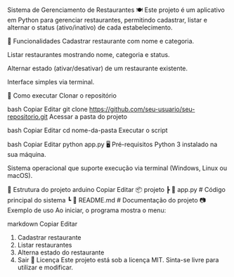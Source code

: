 Sistema de Gerenciamento de Restaurantes 🍽️
Este projeto é um aplicativo em Python para gerenciar restaurantes, permitindo cadastrar, listar e alternar o status (ativo/inativo) de cada estabelecimento.

📌 Funcionalidades
Cadastrar restaurante com nome e categoria.

Listar restaurantes mostrando nome, categoria e status.

Alternar estado (ativar/desativar) de um restaurante existente.

Interface simples via terminal.

🚀 Como executar
Clonar o repositório

bash
Copiar
Editar
git clone https://github.com/seu-usuario/seu-repositorio.git
Acessar a pasta do projeto

bash
Copiar
Editar
cd nome-da-pasta
Executar o script

bash
Copiar
Editar
python app.py
🖥️ Pré-requisitos
Python 3 instalado na sua máquina.

Sistema operacional que suporte execução via terminal (Windows, Linux ou macOS).

📂 Estrutura do projeto
arduino
Copiar
Editar
📦 projeto
 ┣ 📜 app.py        # Código principal do sistema
 ┗ 📜 README.md     # Documentação do projeto
📷 Exemplo de uso
Ao iniciar, o programa mostra o menu:

markdown
Copiar
Editar
1. Cadastrar restaurante
2. Listar restaurantes
3. Alterna estado do restaurante
4. Sair
📄 Licença
Este projeto está sob a licença MIT.
Sinta-se livre para utilizar e modificar.
